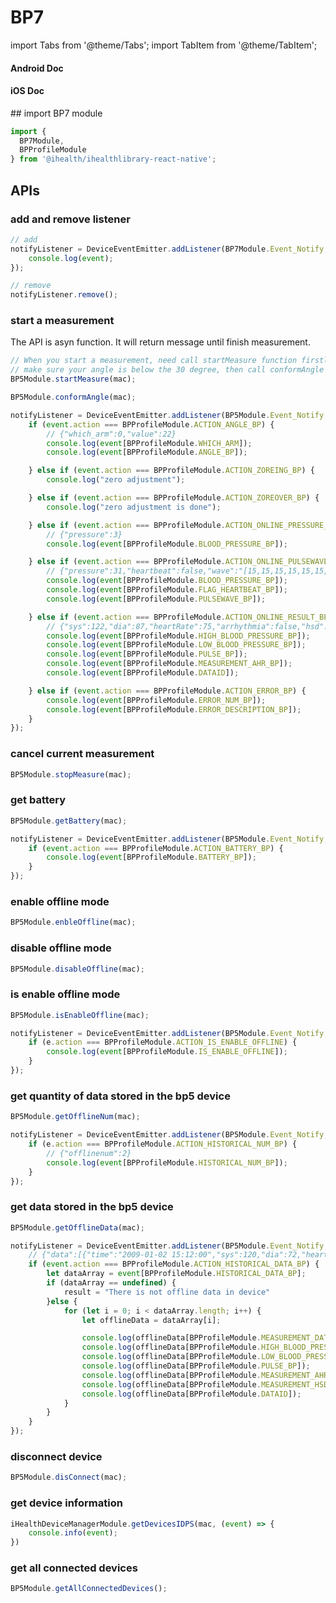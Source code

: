 # BP7

import Tabs from '@theme/Tabs';
import TabItem from '@theme/TabItem';

<Tabs>
  <TabItem value="android" label="Android" default>

#### Android Doc

  </TabItem>
  
  <TabItem value="ios" label="iOS">

#### iOS Doc

  </TabItem>
  
  <TabItem value="reactnative" label="React Native">
## import BP7 module

```js
import {
  BP7Module,
  BPProfileModule
} from '@ihealth/ihealthlibrary-react-native';
```

## APIs

### add and remove listener

```js
// add
notifyListener = DeviceEventEmitter.addListener(BP7Module.Event_Notify,  (event) => {
    console.log(event);
});

// remove
notifyListener.remove();
```

### start a measurement

The API is asyn function. It will return message until finish measurement.

```js
// When you start a measurement, need call startMeasure function firstly, you will get angle of BP7
// make sure your angle is below the 30 degree, then call conformAngle function, the BP7 will start a measurement. 
BP5Module.startMeasure(mac);

BP5Module.conformAngle(mac);

notifyListener = DeviceEventEmitter.addListener(BP5Module.Event_Notify,  (event) => {
    if (event.action === BPProfileModule.ACTION_ANGLE_BP) {
        // {"which_arm":0,"value":22}
        console.log(event[BPProfileModule.WHICH_ARM]);
        console.log(event[BPProfileModule.ANGLE_BP]);

    } else if (event.action === BPProfileModule.ACTION_ZOREING_BP) {
        console.log("zero adjustment");

    } else if (event.action === BPProfileModule.ACTION_ZOREOVER_BP) {
        console.log("zero adjustment is done");

    } else if (event.action === BPProfileModule.ACTION_ONLINE_PRESSURE_BP) {
        // {"pressure":3}
        console.log(event[BPProfileModule.BLOOD_PRESSURE_BP]);

    } else if (event.action === BPProfileModule.ACTION_ONLINE_PULSEWAVE_BP) {
        // {"pressure":31,"heartbeat":false,"wave":"[15,15,15,15,15,15,15,15]"}
        console.log(event[BPProfileModule.BLOOD_PRESSURE_BP]);
        console.log(event[BPProfileModule.FLAG_HEARTBEAT_BP]);
        console.log(event[BPProfileModule.PULSEWAVE_BP]);

    } else if (event.action === BPProfileModule.ACTION_ONLINE_RESULT_BP) {
        // {"sys":122,"dia":87,"heartRate":75,"arrhythmia":false,"hsd":false,"dataID":"E3FC99C20A7FA7F7B7F8FC4B9DD059DF"}
        console.log(event[BPProfileModule.HIGH_BLOOD_PRESSURE_BP]);
        console.log(event[BPProfileModule.LOW_BLOOD_PRESSURE_BP]);
        console.log(event[BPProfileModule.PULSE_BP]);
        console.log(event[BPProfileModule.MEASUREMENT_AHR_BP]);
        console.log(event[BPProfileModule.DATAID]);

    } else if (event.action === BPProfileModule.ACTION_ERROR_BP) {
        console.log(event[BPProfileModule.ERROR_NUM_BP]);
        console.log(event[BPProfileModule.ERROR_DESCRIPTION_BP]);
    }
});
```

### cancel current measurement

```js
BP5Module.stopMeasure(mac);
```

### get battery

```js
BP5Module.getBattery(mac);

notifyListener = DeviceEventEmitter.addListener(BP5Module.Event_Notify,  (event) => {
    if (event.action === BPProfileModule.ACTION_BATTERY_BP) {
        console.log(event[BPProfileModule.BATTERY_BP]);
    }
});
```

### enable offline mode

```js
BP5Module.enbleOffline(mac);
```

### disable offline mode

```js
BP5Module.disableOffline(mac);
```

### is enable offline mode

```js
BP5Module.isEnableOffline(mac);

notifyListener = DeviceEventEmitter.addListener(BP5Module.Event_Notify,  (event) => {
    if (e.action === BPProfileModule.ACTION_IS_ENABLE_OFFLINE) {
        console.log(event[BPProfileModule.IS_ENABLE_OFFLINE]);
    }
});
```

### get quantity of data stored in the bp5 device

```js
BP5Module.getOfflineNum(mac);

notifyListener = DeviceEventEmitter.addListener(BP5Module.Event_Notify,  (event) => {
    if (e.action === BPProfileModule.ACTION_HISTORICAL_NUM_BP) {
        // {"offlinenum":2}
        console.log(event[BPProfileModule.HISTORICAL_NUM_BP]);
    }
});
```

### get data stored in the bp5 device

```js
BP5Module.getOfflineData(mac);

notifyListener = DeviceEventEmitter.addListener(BP5Module.Event_Notify,  (event) => {
    // {"data":[{"time":"2009-01-02 15:12:00","sys":120,"dia":72,"heartRate":71,"arrhythmia":false,"hsd":false,"dataID":"F77B50204315322FAB3B31548E6CDC4E"},{"time":"2009-01-02 15:13:00","sys":115,"dia":73,"heartRate":68,"arrhythmia":false,"hsd":false,"dataID":"F75BC53C3E43ACC3BA3DE1343B317398"}]}
    if (event.action === BPProfileModule.ACTION_HISTORICAL_DATA_BP) {
        let dataArray = event[BPProfileModule.HISTORICAL_DATA_BP];
        if (dataArray == undefined) {
            result = "There is not offline data in device"
        }else {
            for (let i = 0; i < dataArray.length; i++) {
                let offlineData = dataArray[i];

                console.log(offlineData[BPProfileModule.MEASUREMENT_DATE_BP]);
                console.log(offlineData[BPProfileModule.HIGH_BLOOD_PRESSURE_BP]);
                console.log(offlineData[BPProfileModule.LOW_BLOOD_PRESSURE_BP]);
                console.log(offlineData[BPProfileModule.PULSE_BP]);
                console.log(offlineData[BPProfileModule.MEASUREMENT_AHR_BP]);
                console.log(offlineData[BPProfileModule.MEASUREMENT_HSD_BP]);
                console.log(offlineData[BPProfileModule.DATAID]);
            }
        }
    }
});
```

### disconnect device

```js
BP5Module.disConnect(mac);
```

### get device information

```js
iHealthDeviceManagerModule.getDevicesIDPS(mac, (event) => {
    console.info(event);
})
```

### get all connected devices

```js
BP5Module.getAllConnectedDevices();
```

  </TabItem>
</Tabs>
